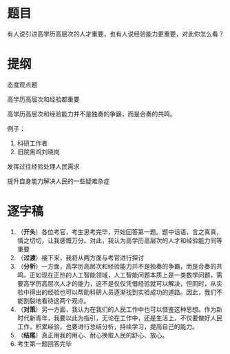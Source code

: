 # 题目

有人说引进高学历高层次的人才重要，也有人说经验能力更重要，对此你怎么看？

# 提纲

态度观点题

高学历高层次和经验都重要



高学历高层次和经验能力并不是独奏的争霸，而是合奏的共鸣。

例子：

1. 科研工作者
2. 旧院黑鸡刘晓岗



发挥过往经验处理人民需求

提升自身能力解决人民的一些疑难杂症

# 逐字稿

1. （**开头**）各位考官，考生思考完毕，开始回答第一题。题中话语，言之真真，情之切切，让我感慨万分。对此，我认为高学历高层次的人才和经验能力同等重要
2. （**过渡**）接下来，我将从两方面与考官进行探讨
3. （**分析**）一方面，高学历高层次和经验能力并不是独奏的争霸，而是合奏的共鸣。正如现在正热的人工智能领域，人工智能问题本质上是一类数学问题，需要高学历高层次人才的能力，这不是仅仅凭借经验就可以解决，但同时，从实验中得出的经验也可以帮助科研人员逐渐找到实验成功的道路。因此，我们不能割裂地看待这两个观点。
4. （**对策**）另一方面，我认为在我们的人民工作中也可以借鉴这种思想。作为新时代新青年，我要以此为指引，无论在工作中，还是生活上，不仅要做好人民工作，积累经验，也要进行总结分析，持续学习，提高自己的能力。
5. （**结尾**）真正用我的用心、耐心换取人民的舒心、放心。
6. 考生第一题回答完毕